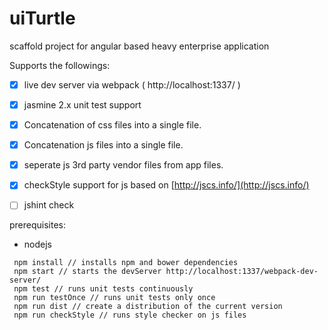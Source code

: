 # uiTurtle
scaffold project for angular based heavy enterprise application

Supports the followings:

  - [x] live dev server via webpack ( http://localhost:1337/ )
  - [x] jasmine 2.x unit test support
  - [x] Concatenation of css files into a single file.
  - [x] Concatenation js files into a single file.
  - [x] seperate js 3rd party vendor files from app files.
  - [x] checkStyle support for js based on [http://jscs.info/](http://jscs.info/)
  - [ ] jshint check 


prerequisites:
 - nodejs

```
 npm install // installs npm and bower dependencies
 npm start // starts the devServer http://localhost:1337/webpack-dev-server/
 npm test // runs unit tests continuously
 npm run testOnce // runs unit tests only once
 npm run dist // create a distribution of the current version
 npm run checkStyle // runs style checker on js files
```
